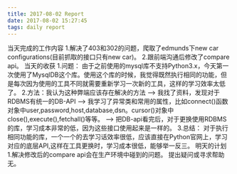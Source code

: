 ```yaml
---
title: 2017-08-02 Report
date: 2017-08-02 15:27:45
tags: daily report
---
```

当天完成的工作内容
1.解决了403和302的问题，爬取了edmunds下new car configurations(目前抓取的接口只有new car)。
2.跟前端沟通后修改了compare api。
当天的收获
1.问题： 由于之前使用的mysql库不支持Python3.x，今天第一次使用了MysqlDB这个库。使用这个库的时候，我觉得既然执行相同的功能，但是每次因为使用的工具不同就需要重新学习一次新的工具，这样的学习效率太低了。
2.方法：我认为这种弊端应该存在解决的方法 –> 我找了资料，发现对于RDBMS有统一的DB-API –> 我学习了异常类和常用的属性，比如connect()函数对象中user,password,host,database,dsn。cursor()对象中close(),execute(),fetchall()等等。 –> 把DB-api看完后，对于更换使用RDBMS的库，学习成本非常的低，因为这些接口使用起来是一样的。
3.总结：  对于执行相同功能的库，一个一个的去学习话效率很低，应该直接在Python官网上，学习对应的底层API,这样在工具更换时，学习成本很低，能够举一反三。
明天的计划
1.解决修改后的compare api会在生产环境中碰到的问题。
提出疑问或寻求帮助
无。